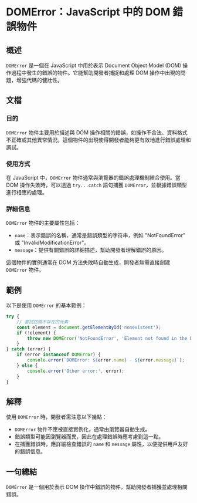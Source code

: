 <!--
Meta Description: # DOMError：JavaScript 中的 DOM 錯誤物件 ## 概述 `DOMError` 是一個在 JavaScript 中用於表示 Document Object Model (DOM) 操作過程中發生的錯誤的物件。它能幫助開發者捕捉和處理 DOM 操作中出現的問題，增強代碼的健壯性。...
Meta Keywords: domerror, dom, error, javascript, name
-->

# DOMError：JavaScript 中的 DOM 錯誤物件

## 概述
`DOMError` 是一個在 JavaScript 中用於表示 Document Object Model (DOM) 操作過程中發生的錯誤的物件。它能幫助開發者捕捉和處理 DOM 操作中出現的問題，增強代碼的健壯性。

## 文檔
### 目的
`DOMError` 物件主要用於描述與 DOM 操作相關的錯誤，如操作不合法、資料格式不正確或其他異常情況。這個物件的出現使得開發者能夠更有效地進行錯誤處理和調試。

### 使用方式
在 JavaScript 中，`DOMError` 物件通常與瀏覽器的錯誤處理機制結合使用。當 DOM 操作失敗時，可以透過 `try...catch` 語句捕獲 `DOMError`，並根據錯誤類型進行相應的處理。

### 詳細信息
`DOMError` 物件的主要屬性包括：
- `name`：表示錯誤的名稱，通常是錯誤類型的字符串，例如 "NotFoundError" 或 "InvalidModificationError"。
- `message`：提供有關錯誤的詳細描述，幫助開發者理解錯誤的原因。

這個物件的實例通常在 DOM 方法失敗時自動生成，開發者無需直接創建 `DOMError` 物件。

## 範例
以下是使用 `DOMError` 的基本範例：

```javascript
try {
    // 嘗試訪問不存在的元素
    const element = document.getElementById('nonexistent');
    if (!element) {
        throw new DOMError('NotFoundError', 'Element not found in the DOM');
    }
} catch (error) {
    if (error instanceof DOMError) {
        console.error(`DOMError: ${error.name} - ${error.message}`);
    } else {
        console.error('Other error:', error);
    }
}
```

## 解釋
使用 `DOMError` 時，開發者需注意以下幾點：
- `DOMError` 物件不應被直接實例化，通常由瀏覽器自動生成。
- 錯誤類型可能因瀏覽器而異，因此在處理錯誤時應考慮到這一點。
- 在捕獲錯誤時，應詳細檢查錯誤的 `name` 和 `message` 屬性，以便提供用戶友好的錯誤信息。

## 一句總結
`DOMError` 是一個用於表示 DOM 操作中錯誤的物件，幫助開發者捕獲並處理相關錯誤。